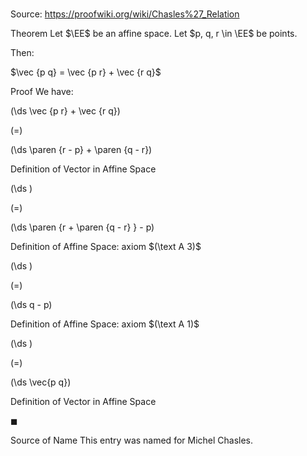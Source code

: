 # 

Source: https://proofwiki.org/wiki/Chasles%27_Relation

Theorem
Let $\EE$ be an affine space.
Let $p, q, r \in \EE$ be points.

Then:

$\vec {p q} = \vec {p r} + \vec {r q}$


Proof
We have:














\(\ds \vec {p r} + \vec {r q}\)

\(=\)







\(\ds \paren {r - p} + \paren {q - r}\)





Definition of Vector in Affine Space














\(\ds \)

\(=\)







\(\ds \paren {r + \paren {q - r} } - p\)





Definition of Affine Space: axiom $(\text A 3)$














\(\ds \)

\(=\)







\(\ds q - p\)





Definition of Affine Space: axiom $(\text A 1)$














\(\ds \)

\(=\)







\(\ds \vec{p q}\)





Definition of Vector in Affine Space



$\blacksquare$


Source of Name
This entry was named for Michel Chasles.





